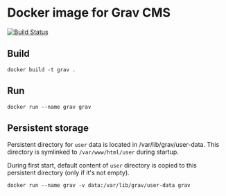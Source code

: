 # Docker image for Grav CMS

[![Build Status](https://cloud.drone.io/api/badges/liborburda/grav-docker/status.svg)](https://cloud.drone.io/liborburda/grav-docker)

## Build
```
docker build -t grav .
```

## Run
```
docker run --name grav grav
```

## Persistent storage
Persistent directory for `user` data is located in /var/lib/grav/user-data.
This directory is symlinked to `/var/www/html/user` during startup.

During first start, default content of `user` directory is copied
to this persistent directory (only if it's not empty).
```
docker run --name grav -v data:/var/lib/grav/user-data grav
```
